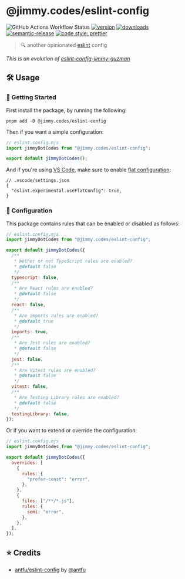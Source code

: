 # @jimmy.codes/eslint-config

![GitHub Actions Workflow Status](https://img.shields.io/github/actions/workflow/status/jimmy-guzman/eslint-config/cd.yml?style=flat-square&logo=github-actions)
[![version](https://img.shields.io/npm/v/@jimmy.codes/eslint-config.svg?logo=npm&style=flat-square)](https://www.npmjs.com/package/@jimmy.codes/eslint-config)
[![downloads](https://img.shields.io/npm/dm/@jimmy.codes/eslint-config.svg?logo=npm&style=flat-square)](http://www.npmtrends.com/@jimmy.codes/eslint-config)
[![semantic-release](https://img.shields.io/badge/%20%20%F0%9F%93%A6%F0%9F%9A%80-semantic--release-e10079.svg?style=flat-square)](https://semantic-release.gitbook.io/semantic-release)
[![code style: prettier](https://img.shields.io/badge/code_style-prettier-ff69b4.svg?style=flat-square&logo=prettier)](https://github.com/prettier/prettier)

> 🔍 another opinionated [eslint](https://eslint.org) config

_This is an evolution of [eslint-config-jimmy-guzman](https://github.com/jimmy-guzman/eslint-config-jimmy-guzman)_

## 🛠️ Usage

### 🔨 Getting Started

First install the package, by running the following:

```
pnpm add -D @jimmy.codes/eslint-config
```

Then if you want a simple configuration:

```js
// eslint.config.mjs
import jimmyDotCodes from "@jimmy.codes/eslint-config";

export default jimmyDotCodes();
```

And if you're using [VS Code](https://code.visualstudio.com), make sure to enable [flat configuration](https://eslint.org/docs/v8.x/use/configure/configuration-files-new):

```jsonc
// .vscode/settings.json
{
  "eslint.experimental.useFlatConfig": true,
}
```

### 🔧 Configuration

This package contains rules that can be enabled or disabled as follows:

```js
// eslint.config.mjs
import jimmyDotCodes from "@jimmy.codes/eslint-config";

export default jimmyDotCodes({
  /**
   * Wether or not TypeScript rules are enabled?
   * @default false
   */
  typescript: false,
  /**
   * Are React rules are enabled?
   * @default false
   */
  react: false,
  /**
   * Are imports rules are enabled?
   * @default true
   */
  imports: true,
  /**
   * Are Jest rules are enabled?
   * @default false
   */
  jest: false,
  /**
   * Are Vitest rules are enabled?
   * @default false
   */
  vitest: false,
  /**
   * Are Testing Library rules are enabled?
   * @default false
   */
  testingLibrary: false,
});
```

Or if you want to extend or override the configuration:

```js
// eslint.config.mjs
import jimmyDotCodes from "@jimmy.codes/eslint-config";

export default jimmyDotCodes({
  overrides: [
    {
      rules: {
        "prefer-const": "error",
      },
    },
    {
      files: ["/**/*.js"],
      rules: {
        semi: "error",
      },
    },
  ],
});
```

## ⭐️ Credits

- [antfu/eslint-config](https://github.com/antfu/eslint-config) by [@antfu](https://antfu.me/)

